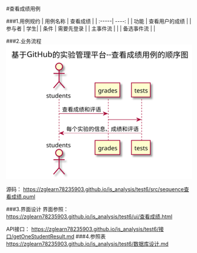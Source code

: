 #查看成绩用例

###1.用例规约
| 用例名称  |  查看成绩 |
| :-----| ----: | 
| 功能 | 查看用户的成绩 |
| 参与者	 | 学生|
| 条件 | 需要先登录 |
| 主事件流	 |  |
| 备选事件流 | |

###2.业务流程
![](sequence查看成绩.svg)

源码：
https://zglearn78235903.github.io/is_analysis/test6/src/sequence查看成绩.puml

###3.界面设计
界面参照：
https://zglearn78235903.github.io/is_analysis/test6/ui/查看成绩.html

API接口：
https://zglearn78235903.github.io/is_analysis/test6/接口/getOneStudentResult.md
###4.参照表
 https://zglearn78235903.github.io/is_analysis/test6/数据库设计.md